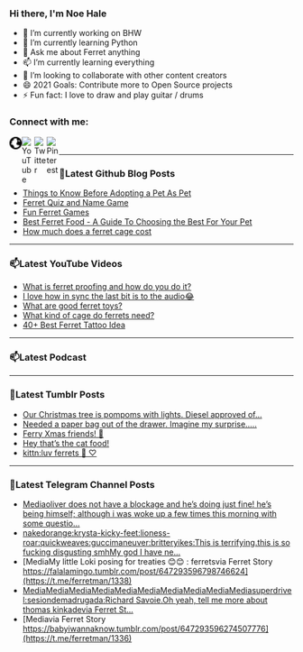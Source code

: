 ### Hi there, I'm Noe Hale

- 🔭 I’m currently working on BHW
- 🌱 I’m currently learning Python
- 💬 Ask me about Ferret anything
- 📫 I’m currently learning everything
- 🔭 I’m looking to collaborate with other content creators
- 😄 2021 Goals: Contribute more to Open Source projects
- ⚡ Fun fact: I love to draw and play guitar / drums

### Connect with me:

[<img align="left" alt="ferretvoice.com" width="22px" src="https://raw.githubusercontent.com/iconic/open-iconic/master/svg/globe.svg" />](https://ferretvoice.com)
[<img align="left" alt="YouTube" width="22px" src="https://cdn.jsdelivr.net/npm/simple-icons@v3/icons/youtube.svg" />](https://www.youtube.com/channel/UCk665XTfaMLVwFVWUmgnDiw)
[<img align="left" alt="Twitter" width="22px" src="https://cdn.jsdelivr.net/npm/simple-icons@v3/icons/twitter.svg" />](https://twitter.com/voiceferret)
[<img align="left" alt="Pinterest" width="22px" src="https://cdn.jsdelivr.net/npm/simple-icons@v3/icons/pinterest.svg" />](https://www.pinterest.com/voiceferret/)

<br />

---
### 🔭Latest Github Blog Posts
<!-- GITHUB:START -->
- [Things to Know Before Adopting a Pet As Pet](http://noehale.github.io/things-to-know-before-adopting-a-pet-as-pet/)
- [Ferret Quiz and Name Game](http://noehale.github.io/ferret-quiz/)
- [Fun Ferret Games](http://noehale.github.io/fun-ferret-games/)
- [Best Ferret Food - A Guide To Choosing the Best For Your Pet](http://noehale.github.io/best-ferret-food/)
- [How much does a ferret cage cost](http://noehale.github.io/how-much-does-a-ferret-cage-cost/)
<!-- GITHUB:END -->
---
### 📫Latest YouTube Videos

<!-- YOUTUBE:START -->
- [What is ferret proofing and how do you do it?](https://www.youtube.com/watch?v=81Syh_DJBQQ)
- [I love how in sync the last bit is to the audio😂](https://www.youtube.com/watch?v=WHBeGHwSlGY)
- [What are good ferret toys?](https://www.youtube.com/watch?v=tPxRilBzc0s)
- [What kind of cage do ferrets need?](https://www.youtube.com/watch?v=xzz6hC3sR5A)
- [40+ Best Ferret Tattoo Idea](https://www.youtube.com/watch?v=KIKqduR6Xcs)
<!-- YOUTUBE:END -->

---
### 📫Latest Podcast

<!-- PODCAST:START -->
<!-- PODCAST:END -->
---
### 📝Latest Tumblr Posts

<!-- TUMBLR:START -->
- [Our Christmas tree is pompoms with lights. Diesel approved of...](https://come-forth-into-the-light.tumblr.com/post/647301122278686720)
- [Needed a paper bag out of the drawer. Imagine my surprise…..](https://come-forth-into-the-light.tumblr.com/post/647278535144357888)
- [Ferry Xmas friends! 🤍](https://come-forth-into-the-light.tumblr.com/post/647255817477931008)
- [Hey that’s the cat food!](https://come-forth-into-the-light.tumblr.com/post/647210544745644032)
- [kittn:luv ferrets 🐌 ♡](https://come-forth-into-the-light.tumblr.com/post/647187908927881216)
<!-- TUMBLR:END -->
---
### 📝Latest Telegram Channel Posts

<!-- TELEGRAM:START -->
- [Mediaoliver does not have a blockage and he’s doing just fine! he’s being himself; although i was woke up a few times this morning with some questio...](https://t.me/ferretman/1340)
- [nakedorange:krysta-kicky-feet:lioness-roar:quickweaves:guccimaneuver:britteryikes:This is terrifying.this is so fucking disgusting smhMy god I have ne...](https://t.me/ferretman/1339)
- [MediaMy little Loki posing for treaties 😊😊 : ferretsvia Ferret Story https://falalamingo.tumblr.com/post/647293596798746624](https://t.me/ferretman/1338)
- [MediaMediaMediaMediaMediaMediaMediaMediaMediaMediasuperdrivel:sesiondemadrugada:Richard Savoie.Oh yeah, tell me more about thomas kinkadevia Ferret St...](https://t.me/ferretman/1337)
- [Mediavia Ferret Story https://babyiwannaknow.tumblr.com/post/647293596274507776](https://t.me/ferretman/1336)
<!-- TELEGRAM:END -->
